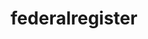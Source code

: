 ---
title: federalregister
description: Client package for the U.S. Federal Register API
maintainer: Thomas J. Leeper <thosjleeper@gmail.com>
link: https://github.com/rOpenGov/federalregister
github: https://github.com/rOpenGov/federalregister
bugreports: https://github.com/rOpenGov/federalregister/issues
category: ropengov
---